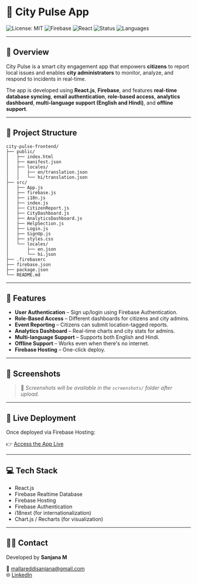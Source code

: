 # 🌆 City Pulse App

![License: MIT](https://img.shields.io/badge/License-MIT-blue.svg)
![Firebase](https://img.shields.io/badge/Firebase-Hosting-yellow)
![React](https://img.shields.io/badge/Built_with-React-blue)
![Status](https://img.shields.io/badge/Status-Active-green)
![Languages](https://img.shields.io/badge/Languages-English%20%7C%20Hindi-orange)

---

## 🚀 Overview

City Pulse is a smart city engagement app that empowers **citizens** to report local issues and enables **city administrators** to monitor, analyze, and respond to incidents in real-time.

The app is developed using **React.js**, **Firebase**, and features **real-time database syncing**, **email authentication**, **role-based access**, **analytics dashboard**, **multi-language support (English and Hindi)**, and **offline support**.

---

## 🧱 Project Structure

```
city-pulse-frontend/
├── public/
│   ├── index.html
│   ├── manifest.json
│   ├── locales/
│   │   ├── en/translation.json
│   │   └── hi/translation.json
├── src/
│   ├── App.js
│   ├── firebase.js
│   ├── i18n.js
│   ├── index.js
│   ├── CitizenReport.js
│   ├── CityDashboard.js
│   ├── AnalyticsDashboard.js
│   ├── HelpSection.js
│   ├── Login.js
│   ├── SignUp.js
│   ├── styles.css
│   └── locales/
│       ├── en.json
│       └── hi.json
├── .firebaserc
├── firebase.json
├── package.json
└── README.md
```

---

## 🔐 Features

- **User Authentication** – Sign up/login using Firebase Authentication.
- **Role-Based Access** – Different dashboards for citizens and city admins.
- **Event Reporting** – Citizens can submit location-tagged reports.
- **Analytics Dashboard** – Real-time charts and city stats for admins.
- **Multi-language Support** – Supports both English and Hindi.
- **Offline Support** – Works even when there's no internet.
- **Firebase Hosting** – One-click deploy.

---

## 📸 Screenshots

> 📌 *Screenshots will be available in the `screenshots/` folder after upload.*

---

## 🔗 Live Deployment

Once deployed via Firebase Hosting:

👉 [Access the App Live](https://your-project-id.web.app)

---

## 💻 Tech Stack

- React.js
- Firebase Realtime Database
- Firebase Hosting
- Firebase Authentication
- i18next (for internationalization)
- Chart.js / Recharts (for visualization)

---

## 🙋‍♀️ Contact

Developed by **Sanjana M**

📧 mallareddisanjana@gmail.com  
🌐 [LinkedIn](https://www.linkedin.com/in/your-profile)

